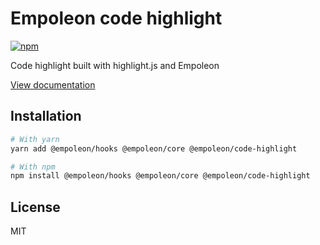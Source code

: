 # Empoleon code highlight

[![npm](https://img.shields.io/npm/dm/@empoleon/code-highlight)](https://www.npmjs.com/package/@empoleon/code-highlight)

Code highlight built with highlight.js and Empoleon

[View documentation](https://empoleon.dev/)

## Installation

```bash
# With yarn
yarn add @empoleon/hooks @empoleon/core @empoleon/code-highlight

# With npm
npm install @empoleon/hooks @empoleon/core @empoleon/code-highlight
```

## License

MIT
